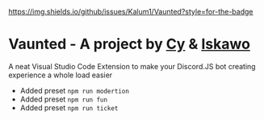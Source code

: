https://img.shields.io/github/issues/Kalum1/Vaunted?style=for-the-badge

# Vaunted - A project by [Cy](https://gitlab.com/Kalum1) & [Iskawo](https://gitlab.com/Iskawo)

A neat Visual Studio Code Extension to make your Discord.JS bot creating experience a whole load easier

- Added preset `npm run modertion`
- Added preset `npm run fun`
- Added preset `npm run ticket`
